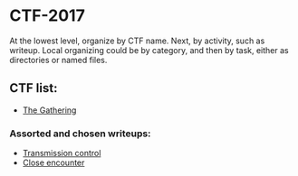 # CTF-2017

At the lowest level, organize by CTF name. Next, by activity, such as writeup.
Local organizing could be by category, and then by task, either as directories or named files.

## CTF list:

- [The Gathering](./The_Gathering)


### Assorted and chosen writeups:

- [Transmission control](./The_Gathering/writeup/crypto/transmission-control.md)
- [Close encounter](./The_Gathering/writeup/crypto/close-encounter.md)

